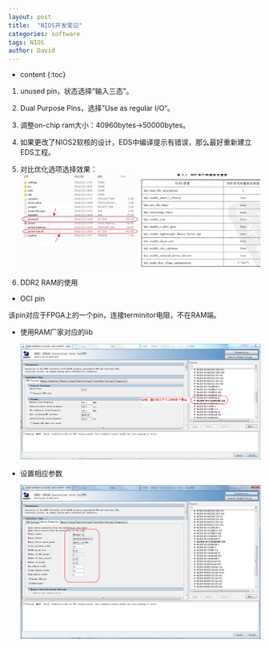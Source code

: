 ```yaml
---
layout: post
title:  "NIOS开发笔记"
categories: software
tags: NIOS
author: David
---
```


* content
{:toc}

1. unused pin，状态选择“输入三态”。

2. Dual Purpose Pins，选择”Use as regular I/O“。

3. 调整on-chip ram大小：40960bytes->50000bytes。

4. 如果更改了NIOS2软核的设计，EDS中编译提示有错误，那么最好重新建立EDS工程。

5. 对比优化选项选择效果：
  ![优化编译选项前后对比](https://github.com/titron/titron.github.io/raw/master/img/2019-10-17-nios_optimize.png)

6. DDR2 RAM的使用

* OCI pin

该pin对应于FPGA上的一个pin，连接terminitor电阻，不在RAM端。

* 使用RAM厂家对应的lib
  
  ![DDR2厂家lib](https://github.com/titron/titron.github.io/raw/master/img/2019-10-17-nios_ddr2.png)

* 设置相应参数

  ![DDR2厂家lib](https://github.com/titron/titron.github.io/raw/master/img/2019-10-17-nios_ddr2_para.png)
 

